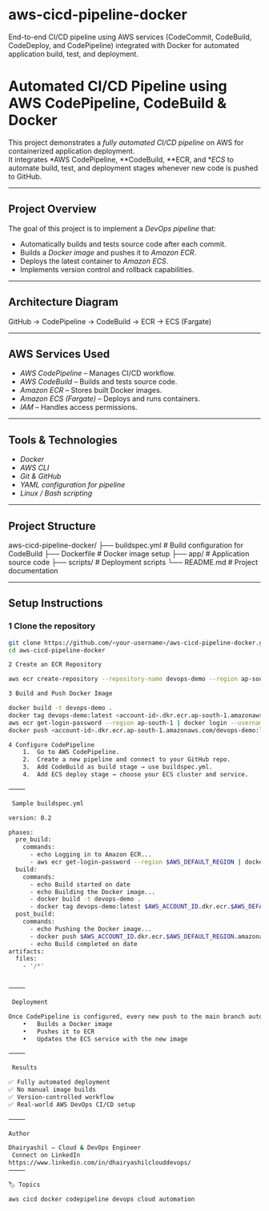 # aws-cicd-pipeline-docker
End-to-end CI/CD pipeline using AWS services (CodeCommit, CodeBuild, CodeDeploy, and CodePipeline) integrated with Docker for automated application build, test, and deployment.

# Automated CI/CD Pipeline using AWS CodePipeline, CodeBuild & Docker

This project demonstrates a *fully automated CI/CD pipeline* on AWS for containerized application deployment.  
It integrates *AWS CodePipeline, **CodeBuild, **ECR, and **ECS* to automate build, test, and deployment stages whenever new code is pushed to GitHub.

---

## Project Overview
The goal of this project is to implement a *DevOps pipeline* that:
- Automatically builds and tests source code after each commit.
- Builds a *Docker image* and pushes it to *Amazon ECR*.
- Deploys the latest container to *Amazon ECS*.
- Implements version control and rollback capabilities.

---

## Architecture Diagram

GitHub → CodePipeline → CodeBuild → ECR → ECS (Fargate)

---

##  AWS Services Used
- *AWS CodePipeline* – Manages CI/CD workflow.  
- *AWS CodeBuild* – Builds and tests source code.  
- *Amazon ECR* – Stores built Docker images.  
- *Amazon ECS (Fargate)* – Deploys and runs containers.  
- *IAM* – Handles access permissions.  

---

## Tools & Technologies
- *Docker*  
- *AWS CLI*  
- *Git & GitHub*  
- *YAML configuration for pipeline*  
- *Linux / Bash scripting*

---

## Project Structure

aws-cicd-pipeline-docker/
├── buildspec.yml              # Build configuration for CodeBuild
├── Dockerfile                 # Docker image setup
├── app/                       # Application source code
├── scripts/                   # Deployment scripts
└── README.md                  # Project documentation

---

##  Setup Instructions

### 1️ Clone the repository
```bash
git clone https://github.com/<your-username>/aws-cicd-pipeline-docker.git
cd aws-cicd-pipeline-docker

2️ Create an ECR Repository

aws ecr create-repository --repository-name devops-demo --region ap-south-1

3️ Build and Push Docker Image

docker build -t devops-demo .
docker tag devops-demo:latest <account-id>.dkr.ecr.ap-south-1.amazonaws.com/devops-demo:latest
aws ecr get-login-password --region ap-south-1 | docker login --username AWS --password-stdin <account-id>.dkr.ecr.ap-south-1.amazonaws.com
docker push <account-id>.dkr.ecr.ap-south-1.amazonaws.com/devops-demo:latest

4️ Configure CodePipeline
	1.	Go to AWS CodePipeline.
	2.	Create a new pipeline and connect to your GitHub repo.
	3.	Add CodeBuild as build stage → use buildspec.yml.
	4.	Add ECS deploy stage → choose your ECS cluster and service.

⸻

 Sample buildspec.yml

version: 0.2

phases:
  pre_build:
    commands:
      - echo Logging in to Amazon ECR...
      - aws ecr get-login-password --region $AWS_DEFAULT_REGION | docker login --username AWS --password-stdin $AWS_ACCOUNT_ID.dkr.ecr.$AWS_DEFAULT_REGION.amazonaws.com
  build:
    commands:
      - echo Build started on date
      - echo Building the Docker image...
      - docker build -t devops-demo .
      - docker tag devops-demo:latest $AWS_ACCOUNT_ID.dkr.ecr.$AWS_DEFAULT_REGION.amazonaws.com/devops-demo:latest
  post_build:
    commands:
      - echo Pushing the Docker image...
      - docker push $AWS_ACCOUNT_ID.dkr.ecr.$AWS_DEFAULT_REGION.amazonaws.com/devops-demo:latest
      - echo Build completed on date
artifacts:
  files:
    - '/*'


⸻

 Deployment

Once CodePipeline is configured, every new push to the main branch automatically:
	•	Builds a Docker image
	•	Pushes it to ECR
	•	Updates the ECS service with the new image

⸻

 Results

✅ Fully automated deployment
✅ No manual image builds
✅ Version-controlled workflow
✅ Real-world AWS DevOps CI/CD setup

⸻

Author

Dhairyashil – Cloud & DevOps Engineer
 Connect on LinkedIn
https://www.linkedin.com/in/dhairyashilclouddevops/
⸻

🏷 Topics

aws cicd docker codepipeline devops cloud automation

